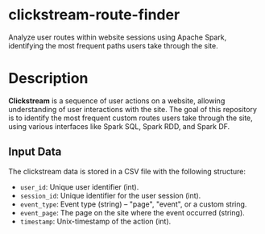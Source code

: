 # clickstream-route-finder
Analyze user routes within website sessions using Apache Spark, identifying the most frequent paths users take through the site.

# Description
__Clickstream__ is a sequence of user actions on a website, allowing understanding of user interactions with the site. The goal of this repository is to identify the most frequent custom routes users take through the site, using various interfaces like Spark SQL, Spark RDD, and Spark DF.

## Input Data
The clickstream data is stored in a CSV file with the following structure:

* `user_id`: Unique user identifier (int).
* `session_id`: Unique identifier for the user session (int).
* `event_type`: Event type (string) – "page", "event", or a custom string.
* `event_page`: The page on the site where the event occurred (string).
* `timestamp`: Unix-timestamp of the action (int).
